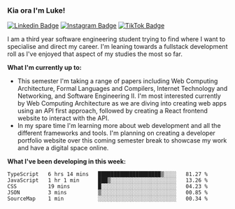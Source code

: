 ### Kia ora I'm Luke!

[![Linkedin Badge](https://img.shields.io/badge/-LinkedIn-0e76a8?style=flat-square&logo=Linkedin&logoColor=white)](https://www.linkedin.com/in/luke-stynes/)
[![Instagram Badge](https://img.shields.io/badge/-Instagram-e4405f?style=flat-square&logo=Instagram&logoColor=white)](https://www.instagram.com/luke.stynes/)
[![TikTok Badge](https://img.shields.io/badge/TikTok-Follow-blue)](https://www.tiktok.com/@luke_stynes)

I am a third year software engineering student trying to find where I want to specialise and direct my career. I'm leaning towards a fullstack development roll as I've enjoyed that aspect of my studies the most so far.

**What I'm currently up to:**
- This semester I'm taking a range of papers including Web Computing Architecture, Formal Languages and Compilers, Internet Technology and Networking, and Software Engineering II. I'm most interested currently by Web Computing Architecture as we are diving into creating web apps using an API first approach, followed by creating a React frontend website to interact with the API.
- In my spare time I'm learning more about web development and all the different frameworks and tools. I'm planning on creating a developer portfolio website over this coming semester break to showcase my work and have a digital space online.


**What I've been developing in this week:**
<!--START_SECTION:waka-->

```text
TypeScript   6 hrs 14 mins   ████████████████████▒░░░░   81.27 %
JavaScript   1 hr 1 min      ███▒░░░░░░░░░░░░░░░░░░░░░   13.26 %
CSS          19 mins         █░░░░░░░░░░░░░░░░░░░░░░░░   04.23 %
JSON         3 mins          ▒░░░░░░░░░░░░░░░░░░░░░░░░   00.85 %
SourceMap    1 min           ░░░░░░░░░░░░░░░░░░░░░░░░░   00.34 %
```

<!--END_SECTION:waka-->
